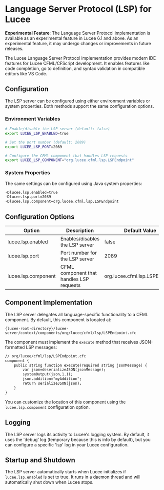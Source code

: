 <!--
{
  "title": "Language Server Protocol (LSP) for Lucee",
  "id": "language-server-protocol",
  "description": "This document explains how to configure and use the Language Server Protocol implementation for Lucee CFML/CFScript.",
  "keywords": [
    "LSP",
    "language server",
    "IDE integration",
    "VS Code",
    "development tools",
    "code completion"
  ]
}
-->

# Language Server Protocol (LSP) for Lucee

**Experimental Feature**: The Language Server Protocol implementation is available as an experimental feature in Lucee 6.1 and above. As an experimental feature, it may undergo changes or improvements in future releases.

The Lucee Language Server Protocol implementation provides modern IDE features for Lucee CFML/CFScript development. It enables features like code completion, go to definition, and syntax validation in compatible editors like VS Code.

## Configuration

The LSP server can be configured using either environment variables or system properties. Both methods support the same configuration options.

### Environment Variables

```bash
# Enable/disable the LSP server (default: false)
export LUCEE_LSP_ENABLED=true

# Set the port number (default: 2089)
export LUCEE_LSP_PORT=2089

# Configure the CFML component that handles LSP requests
export LUCEE_LSP_COMPONENT="org.lucee.cfml.lsp.LSPEndpoint"
```

### System Properties

The same settings can be configured using Java system properties:

```bash
-Dlucee.lsp.enabled=true
-Dlucee.lsp.port=2089
-Dlucee.lsp.component=org.lucee.cfml.lsp.LSPEndpoint
```

## Configuration Options

| Option | Description | Default Value |
|--------|-------------|---------------|
| lucee.lsp.enabled | Enables/disables the LSP server | false |
| lucee.lsp.port | Port number for the LSP server | 2089 |
| lucee.lsp.component | CFML component that handles LSP requests | org.lucee.cfml.lsp.LSPEndpoint |

## Component Implementation

The LSP server delegates all language-specific functionality to a CFML component. By default, this component is located at:

```
{lucee-root-directory}/lucee-server/context/components/org/lucee/cfml/lsp/LSPEndpoint.cfc
```

The component must implement the `execute` method that receives JSON-formatted LSP messages:

```cfml
// org/lucee/cfml/lsp/LSPEndpoint.cfc
component {
    public string function execute(required string jsonMessage) {
        var json=deserializeJSON(jsonMessage);
        systemOutput(json,1,1);
        json.addition="myAddition";
        return serializeJSON(json);
    }
}
```

You can customize the location of this component using the `lucee.lsp.component` configuration option.

## Logging

The LSP server logs its activity to Lucee's logging system. By default, it uses the 'debug' log (temporary because this is info by default), 
but you can configure a specific 'lsp' log in your Lucee configuration.

## Startup and Shutdown

The LSP server automatically starts when Lucee initializes if `lucee.lsp.enabled` is set to true. It runs in a daemon thread and will automatically shut down when Lucee stops.
